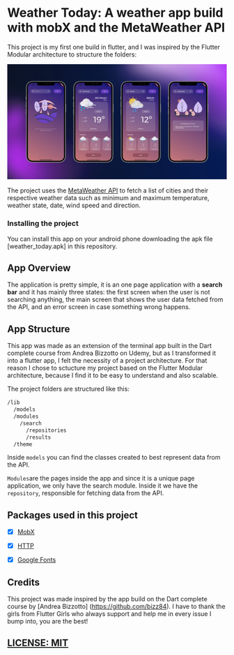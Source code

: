 # Weather Today: A weather app build with mobX and the MetaWeather API

This project is my first one build in flutter, and I was inspired by the Flutter Modular architecture to structure the folders:

![Weather Today app preview](media/app-screenshots.png)

The project uses the [MetaWeather API](https://www.metaweather.com/api/) to fetch a list of cities and their respective weather data such as minimum and maximum temperature, weather state, date, wind speed and direction.

### Installing the project

You can install this app on your android phone downloading the apk file [weather_today.apk] in this repository.

## App Overview

The application is pretty simple, it is an one page application with a **search bar** and it has mainly three states: the first screen when the user is not searching anything, the main screen that shows the user data fetched from the API, and an error screen in case something wrong happens.

## App Structure

This app was made as an extension of the terminal app built in the Dart complete course from Andrea Bizzotto on Udemy, but as I transformed it into a flutter app, I felt the necessity of a project architecture. For that reason I chose to sctucture my project based on the Flutter Modular architecture, because I find it to be easy to understand and also scalable.

The project folders are structured like this:

```
/lib
  /models
  /modules
    /search
      /repositories
      /results
  /theme

```

Inside `models` you can find the classes created to best represent data from the API.

`Modules`are the pages inside the app and since it is a unique page application, we only have the search module. Inside it we have the `repository`, responsible for fetching data from the API.

## Packages used in this project


- [x] [MobX](https://pub.dev/packages/mobx) 
- [x] [HTTP](https://pub.dev/packages/http) 
- [x] [Google Fonts](https://pub.dev/packages/google_fonts) 


## Credits

This project was made inspired by the app build on the Dart complete course by [Andrea Bizzotto] (https://github.com/bizz84).
I have to thank the girls from Flutter Girls who always support and help me in every issue I bump into, you are the best!

## [LICENSE: MIT](LICENSE.md)